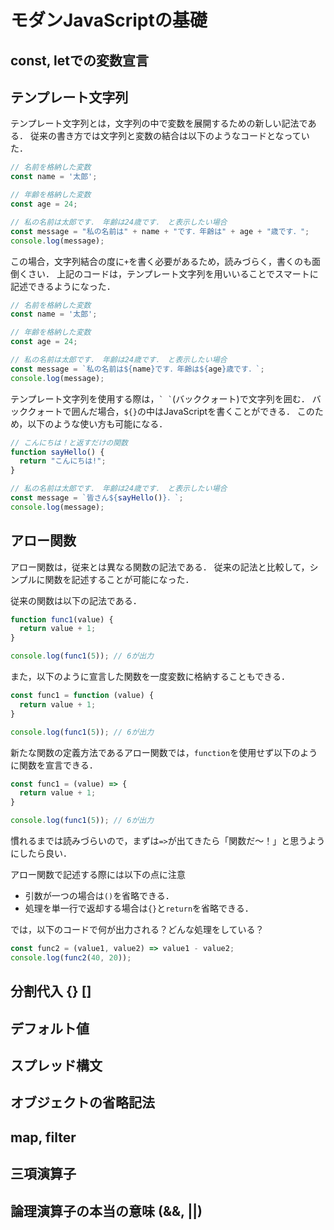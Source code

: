 # モダンJavaScriptの基礎

## const, letでの変数宣言

## テンプレート文字列

テンプレート文字列とは，文字列の中で変数を展開するための新しい記法である．
従来の書き方では文字列と変数の結合は以下のようなコードとなっていた．

```JavaScript
// 名前を格納した変数
const name = '太郎';

// 年齢を格納した変数
const age = 24;

// 私の名前は太郎です． 年齢は24歳です． と表示したい場合
const message = "私の名前は" + name + "です．年齢は" + age + "歳です．";
console.log(message);
```

この場合，文字列結合の度に`+`を書く必要があるため，読みづらく，書くのも面倒くさい．
上記のコードは，テンプレート文字列を用いいることでスマートに記述できるようになった．

```JavaScript
// 名前を格納した変数
const name = '太郎';

// 年齢を格納した変数
const age = 24;

// 私の名前は太郎です． 年齢は24歳です． と表示したい場合
const message = `私の名前は${name}です．年齢は${age}歳です．`;
console.log(message);
```

テンプレート文字列を使用する際は，``` ` ` ```(バッククォート)で文字列を囲む．
バッククォートで囲んだ場合，`${}`の中はJavaScriptを書くことができる．
このため，以下のような使い方も可能になる．

```JavaScript
// こんにちは！と返すだけの関数
function sayHello() {
  return "こんにちは!";
}

// 私の名前は太郎です． 年齢は24歳です． と表示したい場合
const message = `皆さん${sayHello()}．`;
console.log(message);
```

## アロー関数

アロー関数は，従来とは異なる関数の記法である．
従来の記法と比較して，シンプルに関数を記述することが可能になった．

従来の関数は以下の記法である．

```JavaScript
function func1(value) {
  return value + 1;
}

console.log(func1(5)); // 6が出力
```

また，以下のように宣言した関数を一度変数に格納することもできる．

```JavaScript
const func1 = function (value) {
  return value + 1;
}

console.log(func1(5)); // 6が出力
```

新たな関数の定義方法であるアロー関数では，`function`を使用せず以下のように関数を宣言できる．

```JavaScript
const func1 = (value) => {
  return value + 1;
}

console.log(func1(5)); // 6が出力
```

慣れるまでは読みづらいので，まずは`=>`が出てきたら「関数だ〜！」と思うようにしたら良い．

アロー関数で記述する際には以下の点に注意

- 引数が一つの場合は`()`を省略できる．
- 処理を単一行で返却する場合は`{}`と`return`を省略できる．

では，以下のコードで何が出力される？どんな処理をしている？

```JavaScript
const func2 = (value1, value2) => value1 - value2;
console.log(func2(40, 20));
```

## 分割代入 {} []

## デフォルト値

## スプレッド構文

## オブジェクトの省略記法

## map, filter

## 三項演算子

## 論理演算子の本当の意味 (&&, ||)